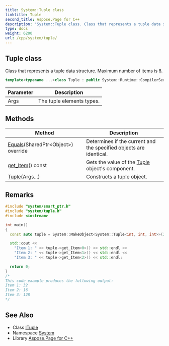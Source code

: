 ```yaml
---
title: System::Tuple class
linktitle: Tuple
second_title: Aspose.Page for C++
description: 'System::Tuple class. Class that represents a tuple data structure. Maximum number of items is 8 in C++.'
type: docs
weight: 6200
url: /cpp/system/tuple/
---
```

## Tuple class


Class that represents a tuple data structure. Maximum number of items is 8.

```cpp
template<typename ...>class Tuple : public System::Runtime::CompilerServices::ITuple
```


| Parameter | Description |
| --- | --- |
| Args | The tuple elements types. |
## Methods

| Method | Description |
| --- | --- |
| [Equals](./equals/)(SharedPtr\<Object\>) override | Determines if the current and the specified objects are identical. |
| [get_Item](./get_item/)() const | Gets the value of the [Tuple](./) object's component. |
| [Tuple](./tuple/)(Args...) | Constructs a tuple object. |
## Remarks



```cpp
#include "system/smart_ptr.h"
#include "system/tuple.h"
#include <iostream>

int main()
{
  const auto tuple = System::MakeObject<System::Tuple<int, int, int>>(32, 16, 128);

  std::cout <<
    "Item 1: " << tuple->get_Item<0>() << std::endl <<
    "Item 2: " << tuple->get_Item<1>() << std::endl <<
    "Item 3: " << tuple->get_Item<2>() << std::endl;

  return 0;
}
/*
This code example produces the following output:
Item 1: 32
Item 2: 16
Item 3: 128
*/
```

## See Also

* Class [ITuple](../../system.runtime.compilerservices/ituple/)
* Namespace [System](../)
* Library [Aspose.Page for C++](../../)
